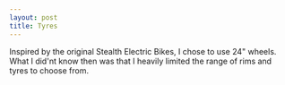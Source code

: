 ```yaml
---
layout: post
title: Tyres
---
```

Inspired by the original Stealth Electric Bikes, I chose to use 24" wheels.
What I did'nt know then was that I heavily limited the range of rims and tyres to choose from.
